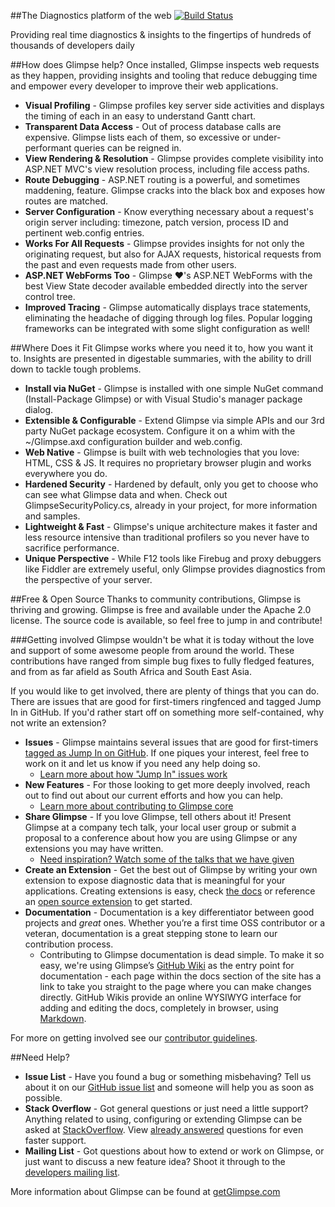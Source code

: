 ##The Diagnostics platform of the web [![Build Status](http://img.shields.io/teamcity/codebetter/bt428.svg)](http://teamcity.codebetter.com/viewType.html?buildTypeId=bt428&guest=1)

Providing real time diagnostics & insights to the fingertips of hundreds of thousands of developers daily

##How does Glimpse help?
Once installed, Glimpse inspects web requests as they happen, providing insights and tooling that reduce debugging time and empower every developer to improve their web applications.

 - **Visual Profiling** - Glimpse profiles key server side activities and displays the timing of each in an easy to understand Gantt chart.
 - **Transparent Data Access** - Out of process database calls are expensive. Glimpse lists each of them, so excessive or under-performant queries can be reigned in.
 - **View Rendering & Resolution** - Glimpse provides complete visibility into ASP.NET MVC's view resolution process, including file access paths.
 - **Route Debugging** - ASP.NET routing is a powerful, and sometimes maddening, feature. Glimpse cracks into the black box and exposes how routes are matched.
 - **Server Configuration** - Know everything necessary about a request's origin server including: timezone, patch version, process ID and pertinent web.config entries.
 - **Works For All Requests** - Glimpse provides insights for not only the originating request, but also for AJAX requests, historical requests from the past and even requests made from other users.
 - **ASP.NET WebForms Too** - Glimpse ❤'s ASP.NET WebForms with the best View State decoder available embedded directly into the server control tree.
 - **Improved Tracing** - Glimpse automatically displays trace statements, eliminating the headache of digging through log files. Popular logging frameworks can be integrated with some slight configuration as well!


##Where Does it Fit
Glimpse works where you need it to, how you want it to. Insights are presented in digestable summaries, with the ability to drill down to tackle tough problems.

 - **Install via NuGet** - Glimpse is installed with one simple NuGet command (Install-Package Glimpse) or with Visual Studio's manager package dialog.
 - **Extensible & Configurable** - Extend Glimpse via simple APIs and our 3rd party NuGet package ecosystem. Configure it on a whim with the ~/Glimpse.axd configuration builder and web.config.
 - **Web Native** - Glimpse is built with web technologies that you love: HTML, CSS & JS. It requires no proprietary browser plugin and works everywhere you do.
 - **Hardened Security** - Hardened by default, only you get to choose who can see what Glimpse data and when. Check out GlimpseSecurityPolicy.cs, already in your project, for more information and samples.
 - **Lightweight & Fast** - Glimpse's unique architecture makes it faster and less resource intensive than traditional profilers so you never have to sacrifice performance.
 - **Unique Perspective** - While F12 tools like Firebug and proxy debuggers like Fiddler are extremely useful, only Glimpse provides diagnostics from the perspective of your server.

##Free & Open Source
Thanks to community contributions, Glimpse is thriving and growing. Glimpse is free and available under the Apache 2.0 license. The source code is available, so feel free to jump in and contribute!

###Getting involved
Glimpse wouldn't be what it is today without the love and support of some awesome people from around the world. These contributions have ranged from simple bug fixes to fully fledged features, and from as far afield as South Africa and South East Asia.

If you would like to get involved, there are plenty of things that you can do. There are issues that are good for first-timers ringfenced and tagged Jump In in GitHub. If you'd rather start off on something more self-contained, why not write an extension?

 - **Issues** - Glimpse maintains several issues that are good for first-timers [tagged as Jump In on GitHub](https://github.com/Glimpse/Glimpse/issues?labels=Jump+In&milestone=&page=1&sort=updated&state=open). If one piques your interest, feel free to work on it and let us know if you need any help doing so.
    - [Learn more about how "Jump In" issues work](http://nikcodes.com/2013/05/10/new-contributor-jump-in/)
 - **New Features** - For those looking to get more deeply involved, reach out to find out about our current efforts and how you can help.
    - [Learn more about contributing to Glimpse core](http://getglipse.com/Docs/Contributing)
 - **Share Glimpse** - If you love Glimpse, tell others about it! Present Glimpse at a company tech talk, your local user group or submit a proposal to a conference about how you are using Glimpse or any extensions you may have written.
    - [Need inspiration? Watch some of the talks that we have given](http://getglipse.com/Docs/More-information)
 - **Create an Extension** - Get the best out of Glimpse by writing your own extension to expose diagnostic data that is meaningful for your applications. Creating extensions is easy, check [the docs](http://getglipse.com/Docs/Custom-Tabs) or reference an [open source extension](http://getglipse.com//Extensions) to get started.
 - **Documentation** - Documentation is a key differentiator between good projects and <em>great</em> ones. Whether you’re a first time OSS contributor or a veteran, documentation is a great stepping stone to learn our contribution process.
    - Contributing to Glimpse documentation is dead simple. To make it so easy, we're using Glimpse’s [GitHub Wiki](https://github.com/Glimpse/Glimpse/wiki) as the entry point for documentation - each page within the docs section of the site has a link to take you straight to the page where you can make changes directly. GitHub Wikis provide an online WYSIWYG interface for adding and editing the docs, completely in browser, using [Markdown](https://daringfireball.net/projects/markdown/).

For more on getting involved see our [contributor guidelines](https://github.com/Glimpse/Glimpse/blob/master/contributing.md).

##Need Help?

 - **Issue List** - Have you found a bug or something misbehaving? Tell us about it on our [GitHub issue list](https://github.com/glimpse/glimpse/issues) and someone will help you as soon as possible.
 - **Stack Overflow** - Got general questions or just need a little support? Anything related to using, configuring or extending Glimpse can be asked at [StackOverflow](http://stackoverflow.com). View [already answered](http://stackoverflow.com/questions/tagged/glimpse) questions for even faster support.
 - **Mailing List** - Got questions about how to extend or work on Glimpse, or just want to discuss a new feature idea? Shoot it through to the [developers mailing list](https://groups.google.com/forum/#!forum/getglimpse-dev).

More information about Glimpse can be found at [getGlimpse.com](http://getGlimpse.com)
